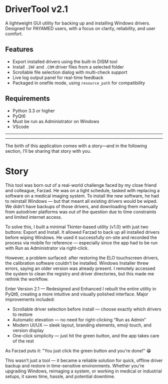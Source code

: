 # DriverTool v2.1

A lightweight GUI utility for backing up and installing Windows drivers. Designed for PAYAMED users, with a focus on clarity, reliability, and user comfort.

## Features

- Export installed drivers using the built-in DISM tool
- Install `.INF` and `.COM` driver files from a selected folder
- Scrollable file selection dialog with multi-check support
- Live log output panel for real-time feedback
- Packaged in onefile mode, using `resource_path` for compatibility

## Requirements

- Python 3.3 or higher
- PyQt6
- Must be run as Administrator on Windows
- VScode
  
-------------------------------------------------------------------------------
-------------------------------------------------------------------------------

The birth of this application comes with a story—and in the following section, I’ll be sharing that story with you.

# Story
This tool was born out of a real-world challenge faced by my close friend and colleague, Farzad. He was on a tight schedule, tasked with replacing a software on a medical imaging system. To install the new software, he had to reinstall Windows — but that meant all existing drivers would be wiped. We didn’t have backups of those drivers, and downloading them manually from autodriver platforms was out of the question due to time constraints and limited internet access.

To solve this, I built a minimal Tkinter-based utility (v1.0) with just two buttons: Export and Install. It allowed Farzad to back up all installed drivers before wiping Windows. He used it successfully on-site and recorded the process via mobile for reference — especially since the app had to be run with Run as Administrator via right-click.

However, a problem surfaced: after restoring the ELO touchscreen drivers, the calibration software couldn’t be installed. Windows Installer threw errors, saying an older version was already present. I remotely accessed the system to clean the registry and driver directories, but this made me rethink the workflow.

Enter Version 2.1 — Redesigned and Enhanced
I rebuilt the entire utility in PyQt6, creating a more intuitive and visually polished interface. Major improvements included:

- Scrollable driver selection before install — choose exactly which drivers to restore
- Automatic elevation — no need for right-clicking “Run as Admin”
- Modern UI/UX — sleek layout, branding elements, emoji touch, and version display
- One-click simplicity — just hit the green button, and the app takes care of the rest

As Farzad puts it: "You just click the green button and you're done!" 😁

This wasn’t just a tool — it became a reliable solution for quick, offline driver backup and restore in time-sensitive environments. Whether you're upgrading Windows, reimaging a system, or working in medical or industrial setups, it saves time, hassle, and potential downtime.


